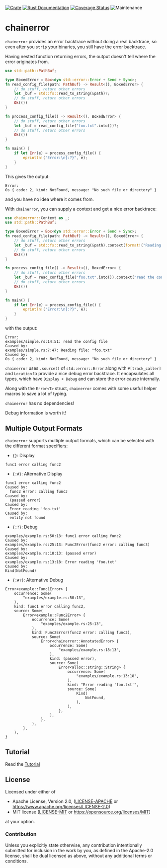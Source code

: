 [![Crate](https://img.shields.io/crates/v/chainerror.svg)](https://crates.io/crates/chainerror)
[![Rust Documentation](https://img.shields.io/badge/api-rustdoc-blue.svg)](https://docs.rs/chainerror/)
[![Coverage Status](https://codecov.io/gh/haraldh/chainerror/branch/master/graph/badge.svg?token=HGLJFGA11B)](https://codecov.io/gh/haraldh/chainerror)
![Maintenance](https://img.shields.io/badge/maintenance-activly--developed-brightgreen.svg)

# chainerror

`chainerror` provides an error backtrace without doing a real backtrace, so even after you `strip` your
binaries, you still have the error backtrace.

Having nested function returning errors, the output doesn't tell where the error originates from.

```rust
use std::path::PathBuf;

type BoxedError = Box<dyn std::error::Error + Send + Sync>;
fn read_config_file(path: PathBuf) -> Result<(), BoxedError> {
    // do stuff, return other errors
    let _buf = std::fs::read_to_string(&path)?;
    // do stuff, return other errors
    Ok(())
}

fn process_config_file() -> Result<(), BoxedError> {
    // do stuff, return other errors
    let _buf = read_config_file("foo.txt".into())?;
    // do stuff, return other errors
    Ok(())
}

fn main() {
    if let Err(e) = process_config_file() {
        eprintln!("Error:\n{:?}", e);
    }
}
```

This gives the output:
```console
Error:
Os { code: 2, kind: NotFound, message: "No such file or directory" }
```
and you have no idea where it comes from.


With `chainerror`, you can supply a context and get a nice error backtrace:

```rust
use chainerror::Context as _;
use std::path::PathBuf;

type BoxedError = Box<dyn std::error::Error + Send + Sync>;
fn read_config_file(path: PathBuf) -> Result<(), BoxedError> {
    // do stuff, return other errors
    let _buf = std::fs::read_to_string(&path).context(format!("Reading file: {:?}", &path))?;
    // do stuff, return other errors
    Ok(())
}

fn process_config_file() -> Result<(), BoxedError> {
    // do stuff, return other errors
    let _buf = read_config_file("foo.txt".into()).context("read the config file")?;
    // do stuff, return other errors
    Ok(())
}

fn main() {
    if let Err(e) = process_config_file() {
        eprintln!("Error:\n{:?}", e);
    }
}
```

with the output:
```console
Error:
examples/simple.rs:14:51: read the config file
Caused by:
examples/simple.rs:7:47: Reading file: "foo.txt"
Caused by:
Os { code: 2, kind: NotFound, message: "No such file or directory" }
```

`chainerror` uses `.source()` of `std::error::Error` along with `#[track_caller]` and `Location` to provide a nice debug error backtrace.
It encapsulates all types, which have `Display + Debug` and can store the error cause internally.

Along with the `Error<T>` struct, `chainerror` comes with some useful helper macros to save a lot of typing.

`chainerror` has no dependencies!

Debug information is worth it!

## Multiple Output Formats

`chainerror` supports multiple output formats, which can be selected with the different format specifiers:

* `{}`: Display
```text
func1 error calling func2
```

* `{:#}`: Alternative Display
```text
func1 error calling func2
Caused by:
  func2 error: calling func3
Caused by:
  (passed error)
Caused by:
  Error reading 'foo.txt'
Caused by:
  entity not found
```

* `{:?}`: Debug
```text
examples/example.rs:50:13: func1 error calling func2
Caused by:
examples/example.rs:25:13: Func2Error(func2 error: calling func3)
Caused by:
examples/example.rs:18:13: (passed error)
Caused by:
examples/example.rs:13:18: Error reading 'foo.txt'
Caused by:
Kind(NotFound)

```

* `{:#?}`: Alternative Debug
```text
Error<example::Func1Error> {
    occurrence: Some(
        "examples/example.rs:50:13",
    ),
    kind: func1 error calling func2,
    source: Some(
        Error<example::Func2Error> {
            occurrence: Some(
                "examples/example.rs:25:13",
            ),
            kind: Func2Error(func2 error: calling func3),
            source: Some(
                Error<chainerror::AnnotatedError> {
                    occurrence: Some(
                        "examples/example.rs:18:13",
                    ),
                    kind: (passed error),
                    source: Some(
                        Error<alloc::string::String> {
                            occurrence: Some(
                                "examples/example.rs:13:18",
                            ),
                            kind: "Error reading 'foo.txt'",
                            source: Some(
                                Kind(
                                    NotFound,
                                ),
                            ),
                        },
                    ),
                },
            ),
        },
    ),
}
```

## Tutorial

Read the [Tutorial](https://haraldh.github.io/chainerror/tutorial1.html)

## License

Licensed under either of

* Apache License, Version 2.0, ([LICENSE-APACHE](LICENSE-APACHE) or <https://www.apache.org/licenses/LICENSE-2.0>)
* MIT license ([LICENSE-MIT](LICENSE-MIT) or <https://opensource.org/licenses/MIT>)

at your option.

### Contribution

Unless you explicitly state otherwise, any contribution intentionally
submitted for inclusion in the work by you, as defined in the Apache-2.0
license, shall be dual licensed as above, without any additional terms or
conditions.

